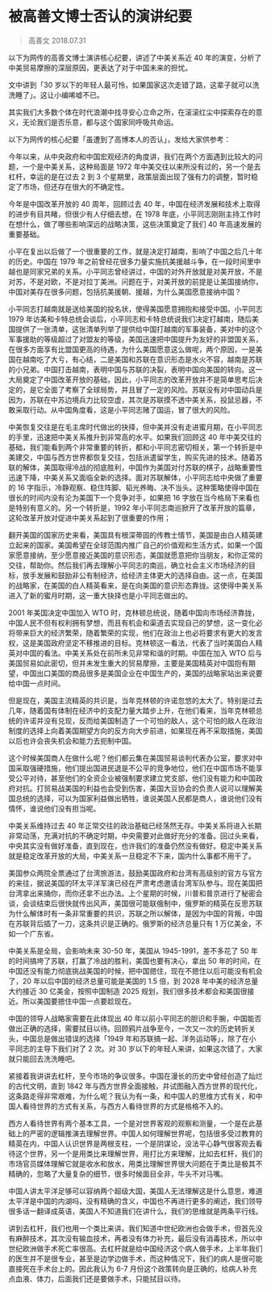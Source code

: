 # 被高善文博士否认的演讲纪要
> 高善文 2018.07.31

以下为网传的高善文博士演讲核心纪要，讲述了中美关系近 40 年的演变，分析了中美贸易摩擦的深层原因，更表达了对于中国未来的担忧。

文中讲到「30 岁以下的年轻人最可怜，如果国家这次走错了路，这辈子就可以洗洗睡了」。这让小编唏嘘不已。

其实我们大多数个体在时代浪潮中找寻安心立命之所，在滚滚红尘中探索存在的意义，无论我们是否乐意，都与这个国家同呼吸共命运。

以下为网传的核心纪要「虽遭到了高博本人的否认」，发给大家供参考：

今年以来，从中央政府和中国宏观经济的角度讲，我们在两个方面遇到比较大的问题，一个是中美关系，这种局面是 1972 年中美交往以来所没有过的，另一个是去杠杆，幸运的是在过去 2 到 3 个星期里，政策层面出现了强有力的调整，暂时稳定了市场，但还存在很大的不确定性。

今年是中国改革开放的 40 周年，回顾过去 40 年，中国在经济发展和技术上取得的进步有目共睹，但很少有人仔细去想，在 1978 年底，小平同志刚刚主持工作时在想什么，做了哪些影响深远的战略决策，这些决策奠定了我们 40 年高速发展的重要基础。

小平在复出以后做了一个很重要的工作，就是决定打越南，影响了中国之后几十年的历史。中国在 1979 年之前曾经花很多力量实施抗美援越斗争，在一段时间里中越也是同家兄弟的关系。小平同志曾经讲过，中国的对外开放就是对美开放，不是对苏，不是对欧，不是对拉丁美洲。问题在于，对美开放的前提是让美国接纳你，中国对美存在很多问题，包括抗美援朝、援越，为什么美国愿意接纳中国？

小平同志打越南就是送给美国的投名状，使得美国愿意拥抱和接受中国。小平同志 1979 年访美和卡特总统会谈后，小平同志和卡特总统说我们决定打越南，随后美国提供了一张清单，这张清单列举了提供给中国打越南的军事装备，美对中的这个军事援助的等级超过了对盟友的等级，美国迅速把中国提升为友好的非盟国关系，在很多方面享有比盟国更高的待遇，为什么美国愿意这么做呢，两个原因，一是美国在越南吃了大亏，有心结，二是美国和苏联在意识形态是水火不容，越南是苏联的小兄弟。中国打击越南，表明中国与苏联的决裂，表明中国向美国的转向。这一大局奠定了中国改革开放的基础，因此，小平同志的改革开放并不是简单思考后决定的，是它全面了考察了全球局势，并且冒了一定的风险。苏联没有对中国动兵是因为，苏联在中苏边境兵力比较空虚，其次是苏联摸不透中美关系，投鼠忌器，不敢采取行动。从中国角度看，这是小平同志赌了国运，冒了很大的风险。

中美恢复交往是在毛主席时代做出的抉择，但中美并没有走进蜜月期，在小平同志的手里，迅速把中美关系推升到非常高的水平。如果我们回顾这 40 年中美交往的基础，我们能看到两个非常重要的转折，都和小平同志密切相关，第一个转折是中美建交，中国与西方世界都恢复交往，包括派遣留学生，购买先进的技术。随着苏联的解体，美国取得冷战的彻底胜利，中国作为美国对付苏联的棋子，战略重要性迅速下降，中美关系又面临全新的选择。面对苏联解体，小平同志给中央做了重要的 16 字指示，冷静观察、稳住阵脚、韬光养晦、决不当头。这种策略使得中国在很长的时间内没有沦为美国下一个竞争对手，如果把 16 字放在当今格局下来看也是特别有意义的。另一个转折是，1992 年小平同志南巡掀开了改革开放的篇章，这轮改革开放对促进中美关系起到了很重要的作用；

翻开美国的国家历史来看，美国具有根深蒂固的传教士情节，美国是由白人精英建立起来的国家。美国希望在全球范围内推广自己的价值观和生活方式，如果一个国家愿意接纳，至少愿意接近美国的意识形态，美国就愿意把你当朋友，和你正常的交往，帮助你。然后我们再去理解小平同志的南巡，确立社会主义市场经济的目标，放手发展和鼓励非公有制经济，给经济主体更大的选择自由。这一点，在美国的战略家，在美国的白人精英看来，是在向美国的意识形态靠拢。这使得中美关系进入了新的蜜月时期，这一重大抉择也是小平同志做出的。

2001 年美国决定中国加入 WTO 时，克林顿总统说，随着中国向市场经济靠拢，中国人民不但有权利拥有梦想，而且有机会和渠道去实现自己的梦想，这一变化必将带来巨大的经济繁荣，随着繁荣的实现，他们在政治上也必将要求有更大的发言权，这是美国政府坚定不移推进的目标。克林顿这一看法，代表了当时美国白人精英对中国的看法。中美关系处在前所未见非常和谐的时期。中国在加入 WTO 后与美国贸易如此密切，但并未发生重大的贸易摩擦，主要是美国精英对中国抱有期望，中国出口美国的商品很多是美国企业在中国生产的，美国的战略家站出来说要给中国一点时间。

但是现在，美国主流精英的共识是，当年克林顿的许诺忽悠的太大了。特别是过去几年，随着国有体制在经济中的支配力量大踏步上升，在他们看来，当年克林顿总统的许诺并没有兑现，反而给美国制造了一个可怕的敌人，这个可怕的敌人在政治制度的选择上向着美国期望方向的反方向大步前进，如果现在再不采取措施，美国以后也许会丧失机会和能力去扼制中国。

这个时候美国商人在做什么呢？他们都云集在美国贸易谈判代表办公室，要求对中国采取强硬措施，他们提出国进民退是不公平的竞争地位，他们在中国市场不能享受公平对待，甚至他们的全资企业被强制要求建立党支部，他们没有能力和中国政府对抗。打贸易战美国的利益也会受到伤害，美国大豆协会的负责人说可以理解美国总统的选择，可以为国家利益做出牺牲，谁说美国人民都是商人，谁说他们没有情怀，谁说他们没有担当呢。

中美关系维持过去 40 年正常交往的政治基础已经荡然无存。中美关系将进入长期非常动荡，充满对抗的不确定时期，中央需要对此做好充分的准备。回过头来看，中央其实没有做好准备，直到现在，也许我们的准备仍然没有做好。稳定中美关系就是稳定改革开放的大局，中美关系一旦稳定不下来，国内什么事都不用干了。

美国参众两院全票通过了台湾旅游法，鼓励美国政府和台湾有高级别的官方与官方的来往，据说美国的环太平洋军演已经在严肃考虑邀请台湾军队参与。现在美国把台湾拿出来捅你，而你还拿不出办法。上个星期的时候，川普和普京进行了秘密会谈，会谈结束后很快就传出风声，美国很可能联俄制中，俄罗斯的精英在反思苏联为什么解体时有一条非常重要的共识，苏联之所以解体，是因为中国的背叛，中国在苏联背后插了一刀，这条共识是正确的。俄罗斯的经济总量只有 1 万亿美金，不如一个广东省。

中美关系是全局，会影响未来 30-50 年，美国从 1945-1991，差不多花了 50 年的时间搞垮了苏联，打赢了冷战的胜利，美国也要有决心，拿出 50 年的时间，在中国还没有能力彻底挑战美国的时候，把中国摁住，现在不摁住以后可能没有机会了，20 年以后中国的经济总量可能是美国的 1.5 倍，到 2028 年中美的经济总量大约接近 30 亿美金，按照中国制造 2025 规划，我们很多技术都会和美国很接近。所以美国要摁住中国一点要趁现在。

中国的领导人战略家需要在此体现出 40 年以前小平同志的胆识和手腕，中国能否做出正确的选择，需要拭目以待。回顾鸦片战争至今，一次又一次的历史转折关头，中国总是做出错误的选择「1949 年和苏联搞一起、洋务运动等」，除了在小平同志的主导下我们对了 2 次。对 30 岁以下的年轻人来讲，如果这次错了，大家就只能回去洗洗睡吧。

紧接着我讲讲去杠杆，至今市场的争议很多。中国在漫长的历史中曾经创造了灿烂的古代文明，直到 1842 年与西方世界全面接触，并试图融入西方世界的现代化，这条路走得非常艰难，为什么呢？我认为有一条，和中国人的思维方式有关，和中国人看待世界的方式有关系，与西方人看待世界的方式是格格不入的。

西方人看待世界有两个基本工具，一个是对世界客观的观察和测量，一个是在此基础上的严密的逻辑推演去理解世界。中国人如何理解世界呢，包括很多受过教育的精英在内，中国人认识世界是两根支柱，一个是阴谋论，没法平心静气很客观去看待这个世界，另一个是用类比来理解世界，用打比方来理解，比如去杠杆，我们的市场官员媒体理解它就是收水和放水，用类比理解世界很大问题在于类比是极其不精确的，忽略了大量复杂的细节，很多时候面目全非，牛头不对马嘴。

中国人讲太平洋足够可以容纳两个超级大国，美国人无法理解这是什么意思，难道太平洋是中国的内湖吗，没有精确的含义，中国也不再进行更多的阐述，我们领导很多话一翻译成英语，美国人不知道我们在讲什么，我们的思维就是两条平行线。

讲到去杠杆，我们也用一个类比来讲。我们知道中世纪欧洲也会做手术，但首先没有麻醉技术，其次没有输血技术，再者没有体力补充，最后没有消毒技术，所以中世纪欧洲做手术死亡率很高。去杠杆就是给中国经济这个病人做手术，上半年我们的医生并不是很专业，甚至是边学边做手术，而这种情况下，我们的病人是很可能直接死在手术台上的。因此我认为 6-7 月份这个政策转向是正确的，给病人补充点血液、体力，后面我们还是要做手术，只能拭目以待。
